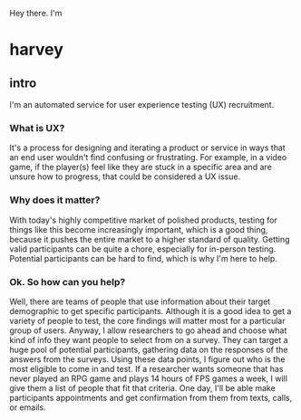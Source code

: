 Hey there. I'm 

# harvey
## intro
I'm an automated service for user experience testing (UX) recruitment.

### What is UX?

It's a process for designing and iterating a product or service in ways that an end user wouldn't find confusing or frustrating.
For example, in a video game, if the player(s) feel like they are stuck in a specific area and are unsure how to progress, that could be considered a UX issue.

### Why does it matter? 

With today's highly competitive market of polished products, testing for things like this become increasingly important, which is a good thing, because it pushes the entire market to a higher standard of quality.
Getting valid participants can be quite a chore, especially for in-person testing.
Potential participants can be hard to find, which is why I'm here to help.

### Ok. So how can you help?

Well, there are teams of people that use information about their target demographic to get specific participants.
Although it is a good idea to get a variety of people to test, the core findings will matter most for a particular group of users.
Anyway, I allow researchers to go ahead and choose what kind of info they want people to select from on a survey.
They can target a huge pool of potential participants, gathering data on the responses of the answers from the surveys.
Using these data points, I figure out who is the most eligible to come in and test.
If a researcher wants someone that has never played an RPG game and plays 14 hours of FPS games a week, I will give them a list of people that fit that criteria.
One day, I'll be able make participants appointments and get confirmation from them from texts, calls, or emails.
